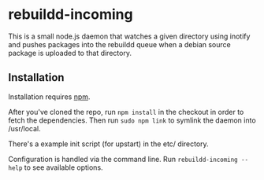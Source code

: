 # rebuildd-incoming
This is a small node.js daemon that watches a given directory using inotify
and pushes packages into the rebuildd queue when a debian source package is uploaded
to that directory.

## Installation
Installation requires [npm](http://npmjs.org).

After you've cloned the repo, run `npm install` in the checkout
in order to fetch the dependencies. Then run `sudo npm link` to
symlink the daemon into /usr/local.

There's a example init script (for upstart) in the etc/ directory.

Configuration is handled via the command line.
Run `rebuildd-incoming --help` to see available options.
